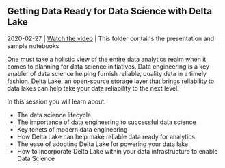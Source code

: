 ## Getting Data Ready for Data Science with Delta Lake

2020-02-27 | [Watch the video](https://www.youtube.com/watch?v=hQaENo78za0) | This folder contains the presentation and sample notebooks

One must take a holistic view of the entire data analytics realm when it comes to planning for data science initiatives. Data engineering is a key enabler of data science helping furnish reliable, quality data in a timely fashion. Delta Lake, an open-source storage layer that brings reliability to data lakes can help take your data reliability to the next level.

In this session you will learn about:
* The data science lifecycle
* The importance of data engineering to successful data science
* Key tenets of modern data engineering
* How Delta Lake can help make reliable data ready for analytics
* The ease of adopting Delta Lake for powering your data lake
* How to incorporate Delta Lake within your data infrastructure to enable Data Science
